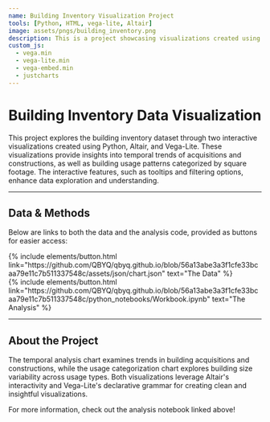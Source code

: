 ```yaml
---
name: Building Inventory Visualization Project
tools: [Python, HTML, vega-lite, Altair]
image: assets/pngs/building_inventory.png
description: This is a project showcasing visualizations created using Altair and vega-lite for interactive analysis of building inventory data!
custom_js:
  - vega.min
  - vega-lite.min
  - vega-embed.min
  - justcharts
---
```


# Building Inventory Data Visualization

This project explores the building inventory dataset through two interactive visualizations created using Python, Altair, and Vega-Lite. These visualizations provide insights into temporal trends of acquisitions and constructions, as well as building usage patterns categorized by square footage. The interactive features, such as tooltips and filtering options, enhance data exploration and understanding.
<vegachart schema-url="/assets/json/chart.json" style="width: 100%"></vegachart>

---

## Data & Methods

Below are links to both the data and the analysis code, provided as buttons for easier access:

<div class="left">
{% include elements/button.html link="https://github.com/QBYQ/qbyq.github.io/blob/56a13abe3a3f1cfe33bcaa79e11c7b511337548c/assets/json/chart.json" text="The Data" %}
</div>

<div class="right">
{% include elements/button.html link="https://github.com/QBYQ/qbyq.github.io/blob/56a13abe3a3f1cfe33bcaa79e11c7b511337548c/python_notebooks/Workbook.ipynb" text="The Analysis" %}
</div>

---

## About the Project

The temporal analysis chart examines trends in building acquisitions and constructions, while the usage categorization chart explores building size variability across usage types. Both visualizations leverage Altair's interactivity and Vega-Lite's declarative grammar for creating clean and insightful visualizations.

For more information, check out the analysis notebook linked above!
